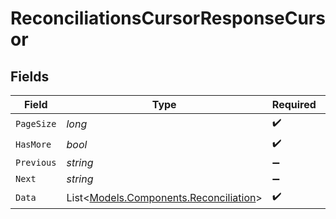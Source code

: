 # ReconciliationsCursorResponseCursor


## Fields

| Field                                                                               | Type                                                                                | Required                                                                            | Description                                                                         | Example                                                                             |
| ----------------------------------------------------------------------------------- | ----------------------------------------------------------------------------------- | ----------------------------------------------------------------------------------- | ----------------------------------------------------------------------------------- | ----------------------------------------------------------------------------------- |
| `PageSize`                                                                          | *long*                                                                              | :heavy_check_mark:                                                                  | N/A                                                                                 | 15                                                                                  |
| `HasMore`                                                                           | *bool*                                                                              | :heavy_check_mark:                                                                  | N/A                                                                                 | false                                                                               |
| `Previous`                                                                          | *string*                                                                            | :heavy_minus_sign:                                                                  | N/A                                                                                 | YXVsdCBhbmQgYSBtYXhpbXVtIG1heF9yZXN1bHRzLol=                                        |
| `Next`                                                                              | *string*                                                                            | :heavy_minus_sign:                                                                  | N/A                                                                                 |                                                                                     |
| `Data`                                                                              | List<[Models.Components.Reconciliation](../../Models/Components/Reconciliation.md)> | :heavy_check_mark:                                                                  | N/A                                                                                 |                                                                                     |